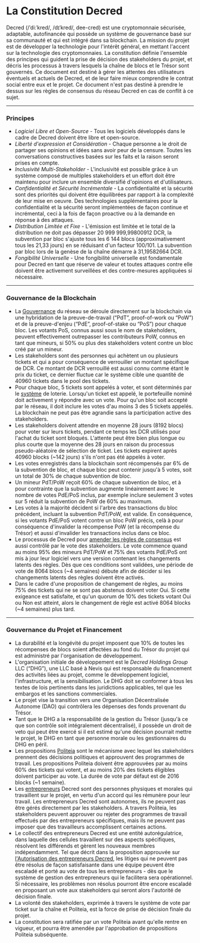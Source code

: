 # La Constitution Decred

Decred (/ˈdi:ˈkred/, /dɪˈkred/, dee-cred) est une cryptomonnaie sécurisée, adaptable, autofinancée qui possède un système de gouvernance basé sur sa communauté et qui est intégré dans sa blockchain. La mission du projet est de développer la technologie pour l'intérêt général, en mettant l'accent sur la technologie des cryptomonnaies. La constitution définie l'ensemble des principes qui guident la prise de décision des stakeholders du projet, et décris les processus à travers lesquels la chaîne de blocs et le Trésor sont gouvernés. Ce document est destiné à gérer les attentes des utilisateurs éventuels et actuels de Decred, et de leur faire mieux comprendre le contrat social entre eux et le projet. Ce document n'est pas destiné à prendre le dessus sur les règles de consensus du réseau Decred en cas de conflit à ce sujet.

___

### Principes

* *Logiciel Libre et Open-Source* - Tous les logiciels développés dans le cadre de Decred doivent être libre et open-source.
* *Liberté d'expression et Considération* - Chaque personne a le droit de partager ses opinions et idées sans avoir peur de la censure. Toutes les conversations constructives basées sur les faits et la raison seront prises en compte.
* *Inclusivité Multi-Stakeholder* - L'inclusivité est possible grâce à un système composé de multiples stakeholders et un effort doit être maintenu pour inclure un ensemble diversifié d'opinions et d'utilisateurs.
* *Confidentialité et Sécurité Incrémentale* - La confidentialité et la sécurité sont des priorités qui doivent être équilibrées par rapport à la complexité de leur mise en oeuvre. Des technologies supplémentaires pour la confidentialité et la sécurité seront implémentées de façon continue et incrémental, ceci à la fois de façon proactive ou à la demande en réponse à des attaques.
* *Distribution Limitée et Fixe* - L'émission est limitée et le total de la distribution ne doit pas dépasser 20 999 999,99800912 DCR, la subvention par bloc s'ajuste tous les 6 144 blocs (approximativement tous les 21,33 jours) en se réduisant d'un facteur 100/101. La subvention par bloc lors de la genèse de la chaîne démarre à 31,19582664 DCR.
* *Fongibilité Universelle* - Une fongibilité universelle est fondamentale pour Decred en tant que réserve de valeur et toutes attaques contre elle doivent être activement surveillées et des contre-mesures appliquées si nécessaire.

___

### Gouvernance de la Blockchain
* La [Gouvernance](https://docs.decred.org/governance/overview/) du réseau se déroule directement sur la blockchain via une hybridation de la preuve-de-travail (&ldquo;PdT&rdquo;, proof-of-work ou &ldquo;PoW&rdquo;) et de la preuve-d'enjeu (&ldquo;PdE&rdquo;, proof-of-stake ou &ldquo;PoS&rdquo;) pour chaque bloc. Les votants PoS, connus aussi sous le nom de stakeholders, peuvent effectivement outrepasser les contributeurs PoW, connus en tant que mineurs, si 50% ou plus des stakeholders votent contre un bloc créé par un mineur.
* Les stakeholders sont des personnes qui achètent un ou plusieurs tickets et qui a pour conséquence de verrouiller un montant spécifique de DCR. Ce montant de DCR verrouillé est aussi connu comme étant le prix du ticket, ce dernier fluctue car le système cible une quantité de 40960 tickets dans le pool des tickets.
* Pour chaque bloc, 5 tickets sont appelés à voter, et sont déterminés par le [système](https://docs.decred.org/proof-of-stake/overview/) de loterie. Lorsqu'un ticket est appelé, le portefeuille nominé doit activement y répondre avec un vote. Pour qu'un bloc soit accepté par le réseau, il doit inclure les votes d'au moins 3 des 5 tickets appelés. La blockchain ne peut pas être agrandie sans la participation active des stakeholders.
* Les stakeholders doivent attendre en moyenne 28 jours (8192 blocs) pour voter sur leurs tickets, pendant ce temps les DCR utilisés pour l'achat du ticket sont bloqués. L'attente peut être bien plus longue ou plus courte que la moyenne des 28 jours en raison du processus pseudo-aléatoire de sélection de ticket. Les tickets expirent après 40960 blocks (~142 jours) s'ils n'ont pas été appelés à voter.
* Les votes enregistrés dans la blockchain sont récompensés par 6% de la subvention de bloc, et chaque bloc peut contenir jusqu'à 5 votes, soit un total de 30% de chaque subvention de bloc.
* Un mineur PdT/PoW reçoit 60% de chaque subvention de bloc, et à pour contrainte que la subvention augmente linéairement avec le nombre de votes PdE/PoS inclus, par exemple inclure seulement 3 votes sur 5 réduit la subvention de PoW de 60% au maximum.
* Les votes à la majorité décident si l'arbre des transactions du bloc précédent, incluant la subvention PdT/PoW, est valide. En conséquence, si les votants PdE/PoS votent contre un bloc PoW précis, celà à pour conséquence d'invalider la récompense PoW (et la récompense du Trésor) et aussi d'invalider les transactions inclus dans ce bloc.
* Le processus de Decred pour [amender les règles de consensus](https://docs.decred.org/governance/consensus-rule-voting/overview/) est aussi contrôlé par le vote des stakeholders. Le vote commence quand au moins 95% des mineurs PdT/PoW et 75% des votants PdE/PoS ont mis à jour leur logiciel vers une version contenant les changements latents des règles. Dès que ces conditions sont validées, une période de vote de 8064 blocs (~4 semaines) débute afin de décider si les changements latents des règles doivent être activés.
* Dans le cadre d'une proposition de changement de règles, au moins 75% des tickets qui ne se sont pas abstenus doivent voter Oui. Si cette exigeance est satisfaite, et qu'un quorum de 10% des tickets votant Oui ou Non est atteint, alors le changement de règle est activé 8064 blocks (~4 semaines) plus tard.

___

### Gouvernance du Projet et Financement
* La durabilité et la longévité du projet imposent que 10% de toutes les récompenses de blocs soient affectées au fond du Trésor du projet qui est administré par l'organisation de développement.
* L'organisation initiale de développement est le *Decred Holdings Group* LLC (&ldquo;DHG&rdquo;), une LLC basé à Nevis qui est responsable du financement des activités liées au projet, comme le développement logiciel, l'infrastructure, et la sensibilisation. Le DHG doit se conformer à tous les textes de lois pertinents dans les juridictions applicables, tel que les embargos et les sanctions commerciales.
* Le projet vise la transition vers une Organisation Décentralisée Autonome (DAO) qui contrôlera les dépenses des fonds provenant du Trésor.
* Tant que le DHG a la responsabilité de la gestion du Trésor (jusqu'à ce que son contrôle soit intégralement décentralisé), il possède un droit de veto qui peut être exercé si il est estimé qu'une décision pourrait mettre le projet, le DHG en tant que personne morale ou les gestionnaires du DHG en péril.
* Les propositions [Politeia](https://docs.decred.org/governance/politeia/overview/) sont le mécanisme avec lequel les stakeholders prennent des décisions politiques et approuvent des programmes de travail. Les propositions Politeia doivent être approuvées par au moins 60% des tickets qui votent, et au moins 20% des tickets éligibles doivent participer au vote. La durée de vote par défaut est de 2016 blocks (~1 semaine).
* Les [entrepreneurs](https://docs.decred.org/contributing/overview/) Decred sont des personnes physiques et morales qui travaillent sur le projet, en vertu d'un accord qui les rémunère pour leur travail. Les entrepreneurs Decred sont autonomes, ils ne peuvent pas être gérés directement par les stakeholders. A travers Politeia, les stakeholders peuvent approuver ou rejeter des programmes de travail effectués par des entrepreneurs spécifiques, mais ils ne peuvent pas imposer que des travailleurs accomplissent certaines actions.
* Le collectif des entrepreneurs Decred est une entité autorégulatrice, dans laquelle des cellules travaillent sur des aspects spécifiques, résolvent les différends et gèrent les nouveaux membres indépendamment. Tel que décrit dans la proposition approuvée sur [l'Autorisation des entrepreneurs Decred](https://proposals-archive.decred.org/proposals/fa38a3593d9a3f6cb2478a24c25114f5097c572f6dadf24c78bb521ed10992a4), les litiges qui ne peuvent pas être résolus de façon satisfaisante dans une équipe peuvent être escaladé et porté au vote de tous les entrepreneurs - dès que le système de gestion des entrepreneurs qui le facilitera sera opérationnel. Si nécessaire, les problèmes non résolus pourront être encore escaladé en proposant un vote aux stakeholders qui seront alors l'autorité de décision finale.
* La volonté des stakeholders, exprimée à travers le système de vote par ticket sur la chaîne et Politeia, est la force de prise de décision finale du projet.
* La constitution sera ratifiée par un vote Politeia avant qu'elle rentre en vigueur, et pourra être amendée par l'approbation de propositions Politeia subséquente.
